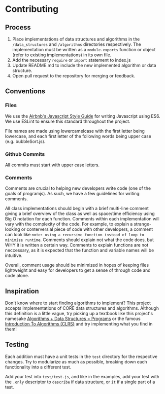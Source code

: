 # Contributing

## Process
1. Place implementations of data structures and algorithms in the `/data_structures` and `/algorithms` directories respectively. The implementation must be written as a `module.exports` function or object (refer to existing implementations) in its own file.
2. Add the necessary `require` or `import` statement to index.js
3. Update README.md to include the new implemented algorithm or data structure.
4. Open pull request to the repository for merging or feedback.

## Conventions

### Files
We use the [Airbnb's Javascript Style Guide](https://github.com/airbnb/javascript) for writing Javascript using ES6. We use ESLint to ensure this standard throughout the project.

File names are made using lowercamelcase with the first letter being lowercase, and each first letter of the following words being upper case (e.g. bubbleSort.js).

### Github Commits
All commits must start with upper case letters.


### Comments
Comments are crucial to helping new developers write code (one of the goals of programjs). As such, we have a few guidelines for writing comments.

All class implementations should begin with a brief multi-line comment giving a brief overview of the class as well as space/time efficiency using Big O notation for each function. Comments within each implementation will vary with the complexity of the code. For example, to explain a strange-looking or conterversial piece of code with other developers, a comment can look like `note: using a recursive function instead of loop to minimize runtime`. Comments should explain not what the code does, but WHY it is written a certain way. Comments to explain functions are not neccessary, as it is expected that the function and variable names will be intuitive.

Overall, comment usage should be minimized in hopes of keeping files lightweight and easy for developers to get a sense of through code and code alone.

## Inspiration
Don't know where to start finding algorithms to implement? This project accepts implementations of CORE data structures and algorithms. Although this definition is a little vague, try picking up a textbook like this project's namesake [Algorithms + Data Structures = Programs](https://www.google.com/search?q=data+structures+%2B+algorithms+%3D+programs&oq=data+structures+%2B+algorithms+%3D+programs&aqs=chrome..69i57j69i61l3j69i60j35i39.5661j0j1&sourceid=chrome&ie=UTF-8) or the famous [Introduction To Algorithms (CLRS)](https://www.amazon.com/Introduction-Algorithms-3rd-MIT-Press/dp/0262033844/ref=sr_1_1?s=books&ie=UTF8&qid=1499944366&sr=1-1&keywords=CLRS) and try implementing what you find in them!

## Testing 
Each addition must have a unit tests in the `test` directory for the respective changes. Try to modularize as much as possible,
breaking down each functionality into a different test.

Add your test into `test/test.js`, and like in the examples, add your test with the `.only` descriptor to `describe` if data structure, or `it` if a single part of a test.
